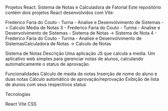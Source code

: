 Projetos React: Sistema de Notas e Calculadora de Fatorial
Este repositório contém dois projetos React desenvolvidos com Vite:
  
Frederico Faria do Couto - Turna  - Analise e Desenvolvimento de Sistemas -> Calculo Media de Notas
3 - Frederico Faria do Couto - Turma - Analise e Desenvolvimento de Sistemas - Sistema de Notas -> Sistema de Nota
4 - Frederico Faria do Couto - Turma - Analise e Desenvolvimento de SistemasCalculadora de Notas -> Calculo de Notas

Sistema de Notas
Descrição
Uma aplicação JS que calcula a media.
Um aplicativo web simples para gerenciar notas de alunos, calculando automaticamente o status de aprovação.

Funcionalidades
Cálculo de media de notas
Inserção de nome do aluno e duas notas
Cálculo automático de aprovação/reprovação
Exibição de lista de alunos com seus respectivos status

Tecnologias

React
Vite
CSS
